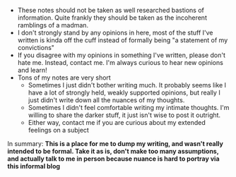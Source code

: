  - These notes should not be taken as well researched bastions of information. Quite frankly they should be taken as the incoherent ramblings of a madman.
 - I don't strongly stand by any opinions in here, most of the stuff I've written is kinda off the cuff instead of formally being "a statement of my convictions"
 - If you disagree with my opinions in something I've written, please don't hate me. Instead, contact me. I'm always curious to hear new opinions and learn!
 - Tons of my notes are very short
   - Sometimes I just didn't bother writing much. It probably seems like I have a lot of strongly held, weakly supported opinions, but really I just didn't write down all the nuances of my thoughts.
   - Sometimes I didn't feel comfortable writing my intimate thoughts. I'm willing to share the darker stuff, it just isn't wise to post it outright.
   - Either way, contact me if you are curious about my extended feelings on a subject

In summary: **This is a place for me to dump my writing, and wasn't really intended to be formal. Take it as is, don't make too many assumptions, and actually talk to me in person because nuance is hard to portray via this informal blog**
